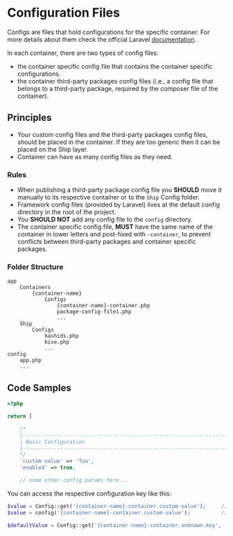 # Configuration Files

Configs are files that hold configurations for the specific container. For more details about them check the official 
Laravel [documentation](https://laravel.com/docs/5.6/configuration).

In each container, there are two types of config files:
- the container specific config file that contains the container specific configurations.
- the container third-party packages config files (i.e., a config file that belongs to a third-party package, required 
by the composer file of the container).

## Principles

- Your custom config files and the third-party packages config files, should be placed in the container. If they are 
too generic then it can be placed on the Ship layer.
- Container can have as many config files as they need.

### Rules

- When publishing a third-party package config file you **SHOULD** move it manually to its respective container or to 
the `Ship` Config folder.
- Framework config files (provided by Laravel) lives at the default config directory in the root of the project.
- You **SHOULD NOT** add any config file to the `config` directory.
- The container specific config file, **MUST** have the same name of the container in lower letters and post-fixed 
with `-container`, to prevent conflicts between third-party packages and container specific packages.

### Folder Structure
```shell
app
    Containers
        {container-name}
            Configs
                {container-name}-container.php
                package-config-file1.php
                ...
    Ship
        Configs
            hashids.php
            hive.php
            ...
config
    app.php
    ...
```

## Code Samples

```php
<?php

return [

    /*
    |--------------------------------------------------------------------------
    | Basic Configuration
    |--------------------------------------------------------------------------
    */
    'custom-value' => 'foo',
    'enabled' => true,

    // some other config params here...
```

You can access the respective configuration key like this:

```php
$value = Config::get('{container-name}-container.custom-value');     // returns 'foo'
$value = config('{container-name}-container.custom-value');          // same, but using a function and not the Facade

$defaultValue = Config::get('{container-name}-container.unknown.key', 'defaultvalue');   // returns 'defaultvalue' as the key is not set!
```
